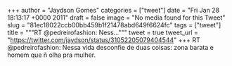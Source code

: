 
+++
author = "Jaydson Gomes"
categories = ["tweet"]
date = "Fri Jan 28 18:13:17 +0000 2011"
draft = false
image = "No media found for this Tweet"
slug = "81ec18022ccb00bb459b1f21478abd649f6624fc"
tags = ["tweet"]
title = """RT @pedreirofashion: Ness..."""
tweet = true
tweet_url = "https://twitter.com/jaydson/status/31052205079404544"
+++
RT @pedreirofashion: Nessa vida desconfie de duas coisas: zona barata e homem que ñ olha pra mulher.
